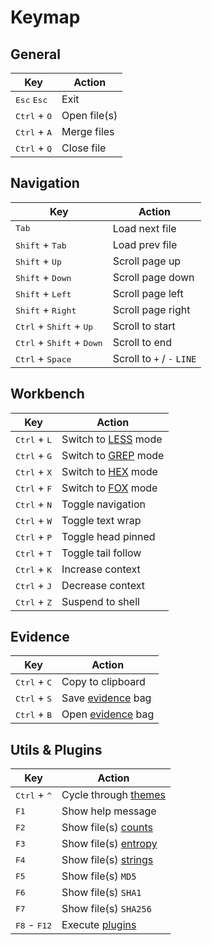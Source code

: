# Keymap

## General

| Key                                                  | Action                                      |
|------------------------------------------------------|---------------------------------------------|
| <kbd>Esc</kbd> <kbd>Esc</kbd>                        | Exit                                        |
| <kbd>Ctrl</kbd> + <kbd>O</kbd>                       | Open file(s)                                |
| <kbd>Ctrl</kbd> + <kbd>A</kbd>                       | Merge files                                 |
| <kbd>Ctrl</kbd> + <kbd>Q</kbd>                       | Close file                                  |

## Navigation

| Key                                                  | Action                                      |
|------------------------------------------------------|---------------------------------------------|
| <kbd>Tab</kbd>                                       | Load next file                              |
| <kbd>Shift</kbd> + <kbd>Tab</kbd>                    | Load prev file                              |
| <kbd>Shift</kbd> + <kbd>Up</kbd>                     | Scroll page up                              |
| <kbd>Shift</kbd> + <kbd>Down</kbd>                   | Scroll page down                            |
| <kbd>Shift</kbd> + <kbd>Left</kbd>                   | Scroll page left                            |
| <kbd>Shift</kbd> + <kbd>Right</kbd>                  | Scroll page right                           |
| <kbd>Ctrl</kbd> + <kbd>Shift</kbd> + <kbd>Up</kbd>   | Scroll to start                             |
| <kbd>Ctrl</kbd> + <kbd>Shift</kbd> + <kbd>Down</kbd> | Scroll to end                               |
| <kbd>Ctrl</kbd> + <kbd>Space</kbd>                   | Scroll to `+` / `-` `LINE`                  |

## Workbench

| Key                                                  | Action                                      |
|------------------------------------------------------|---------------------------------------------|
| <kbd>Ctrl</kbd> + <kbd>L</kbd>                       | Switch to [LESS](mode/less.md) mode         |
| <kbd>Ctrl</kbd> + <kbd>G</kbd>                       | Switch to [GREP](mode/grep.md) mode         |
| <kbd>Ctrl</kbd> + <kbd>X</kbd>                       | Switch to [HEX](mode/hex.md) mode           |
| <kbd>Ctrl</kbd> + <kbd>F</kbd>                       | Switch to [FOX](mode/fox.md) mode           |
| <kbd>Ctrl</kbd> + <kbd>N</kbd>                       | Toggle navigation                           |
| <kbd>Ctrl</kbd> + <kbd>W</kbd>                       | Toggle text wrap                            |
| <kbd>Ctrl</kbd> + <kbd>P</kbd>                       | Toggle head pinned                          |
| <kbd>Ctrl</kbd> + <kbd>T</kbd>                       | Toggle tail follow                          |
| <kbd>Ctrl</kbd> + <kbd>K</kbd>                       | Increase context                            |
| <kbd>Ctrl</kbd> + <kbd>J</kbd>                       | Decrease context                            |
| <kbd>Ctrl</kbd> + <kbd>Z</kbd>                       | Suspend to shell                            |

## Evidence

| Key                                                  | Action                                      |
|------------------------------------------------------|---------------------------------------------|
| <kbd>Ctrl</kbd> + <kbd>C</kbd>                       | Copy to clipboard                           |
| <kbd>Ctrl</kbd> + <kbd>S</kbd>                       | Save [evidence](../evidence.md) bag         |
| <kbd>Ctrl</kbd> + <kbd>B</kbd>                       | Open [evidence](../evidence.md) bag         |

## Utils & Plugins

| Key                                                  | Action                                      |
|------------------------------------------------------|---------------------------------------------|
| <kbd>Ctrl</kbd> + <kbd>^</kbd>                       | Cycle through [themes](../../themes.md)     |
| <kbd>F1</kbd>                                        | Show help message                           |
| <kbd>F2</kbd>                                        | Show file(s) [counts](../utils/counts.md)   |
| <kbd>F3</kbd>                                        | Show file(s) [entropy](../utils/entropy.md) |
| <kbd>F4</kbd>                                        | Show file(s) [strings](../utils/strings.md) |
| <kbd>F5</kbd>                                        | Show file(s) `MD5`                          |
| <kbd>F6</kbd>                                        | Show file(s) `SHA1`                         |
| <kbd>F7</kbd>                                        | Show file(s) `SHA256`                       |
| <kbd>F8</kbd> - <kbd>F12</kbd>                       | Execute [plugins](../../plugins.md)         |

